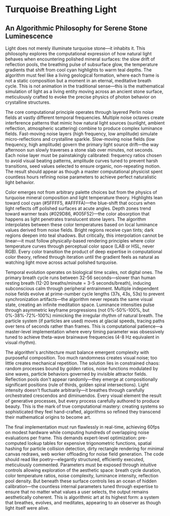 # Turquoise Breathing Light
## An Algorithmic Philosophy for Serene Stone Luminescence

Light does not merely illuminate turquoise stone—it inhabits it. This philosophy explores the computational expression of how natural light behaves when encountering polished mineral surfaces: the slow drift of reflection pools, the breathing pulse of subsurface glow, the temperature gradients that shift from cool cyan highlights to warm teal depths. The algorithm must feel like a living geological formation, where each frame is not a static composition but a moment in an eternal, meditative breath cycle. This is not animation in the traditional sense—this is the mathematical simulation of light as a living entity moving across an ancient stone surface, meticulously crafted to evoke the precise physics of photon behavior on crystalline structures.

The core computational principle operates through layered Perlin noise fields at vastly different temporal frequencies. Multiple noise octaves create interference patterns that mimic how natural light sources (sunlight, ambient reflection, atmospheric scattering) combine to produce complex luminance fields. Fast-moving noise layers (high frequency, low amplitude) simulate micro-reflections and crystalline sparkle. Slow-moving noise fields (low frequency, high amplitude) govern the primary light source drift—the way afternoon sun slowly traverses a stone slab over minutes, not seconds. Each noise layer must be painstakingly calibrated: frequency ratios chosen to avoid visual beating patterns, amplitude curves tuned to prevent harsh transitions, seed values selected to ensure organic, non-repeating motion. The result should appear as though a master computational physicist spent countless hours refining noise parameters to achieve perfect naturalistic light behavior.

Color emerges not from arbitrary palette choices but from the physics of turquoise mineral composition and light temperature theory. Highlights lean toward cool cyan (#5FFFF5, #AFFFFA)—the blue-shift that occurs when light reflects off polished surfaces at acute angles. Depth zones trend toward warmer teals (#029D86, #005F52)—the color absorption that happens as light penetrates translucent stone layers. The algorithm interpolates between these color temperatures based on local luminance values derived from noise fields. Bright regions receive cyan tints; dark regions deepen into teal shadows. But critically, this interpolation cannot be linear—it must follow physically-based rendering principles where color temperature curves through perceptual color space (LAB or HSL, never RGB). Every color transition the product of deep expertise in computational color theory, refined through iteration until the gradient feels as natural as watching light move across actual polished turquoise.

Temporal evolution operates on biological time scales, not digital ones. The primary breath cycle runs between 32-56 seconds—slower than human resting breath (12-20 breaths/minute = 3-5 seconds/breath), inducing subconscious calm through peripheral entrainment. Multiple independent noise fields evolve at prime-number cycle lengths (37s, 43s, 53s) to prevent synchronization artifacts—the algorithm never repeats the same visual state, creating an infinite meditation space. Luminance intensities pulse through asymmetric keyframe progressions (not 0%-50%-100%, but 0%-38%-72%-100%) mimicking the irregular rhythm of natural breath. The particle system (if particles are used) moves at glacial speeds, tracing paths over tens of seconds rather than frames. This is computational patience—a master-level implementation where every timing parameter was obsessively tuned to achieve theta-wave brainwave frequencies (4-8 Hz equivalent in visual rhythm).

The algorithm's architecture must balance emergent complexity with purposeful composition. Too much randomness creates visual noise; too little creates mechanical repetition. The solution lies in constrained chaos: random processes bound by golden ratios, noise functions modulated by sine waves, particle behaviors governed by invisible attractor fields. Reflection pools don't appear randomly—they emerge at compositionally significant positions (rule of thirds, golden spiral intersections). Light intensity doesn't fluctuate arbitrarily—it breathes through carefully orchestrated crescendos and diminuendos. Every visual element the result of generative processes, but every process carefully authored to produce beauty. This is the mark of true computational mastery: creating systems so sophisticated they feel hand-crafted, algorithms so refined they transcend their mathematical origins to become art.

The final implementation must run flawlessly in real-time, achieving 60fps on modest hardware while computing hundreds of overlapping noise evaluations per frame. This demands expert-level optimization: pre-computed lookup tables for expensive trigonometric functions, spatial hashing for particle collision detection, dirty rectangle rendering for minimal canvas redraws, web worker offloading for noise field generation. The code should read like poetry—elegantly structured, efficiently executed, meticulously commented. Parameters must be exposed through intuitive controls allowing exploration of the aesthetic space: breath cycle duration, color temperature ratios, noise complexity, luminance intensity, reflection pool density. But beneath these surface controls lies an ocean of hidden calibration—the countless internal parameters tuned through expertise to ensure that no matter what values a user selects, the output remains aesthetically coherent. This is algorithmic art at its highest form: a system that breathes, evolves, and meditates, appearing to an observer as though light itself were alive.
